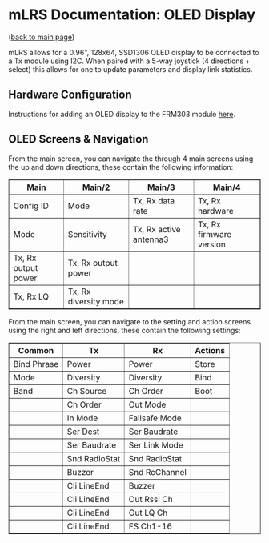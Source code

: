# mLRS Documentation: OLED Display #

([back to main page](../README.md))

mLRS allows for a 0.96", 128x64, SSD1306 OLED display to be connected to a Tx module using I2C.  When paired with a 5-way joystick (4 directions + select) this allows for one to update parameters and display link statistics.

## Hardware Configuration

Instructions for adding an OLED display to the FRM303 module [here](https://github.com/olliw42/mLRS-docu/blob/master/docs/FLYSKY_FRM303.md#oled-display-addition).

## OLED Screens & Navigation

From the main screen, you can navigate the through 4 main screens using the up and down directions, these contain the following information:

<table border="1">
    <tr>
        <th>Main</th>
        <th>Main/2</th>
        <th>Main/3</th>
        <th>Main/4</th>
    </tr>
    <tr>
        <td>Config ID</td>
        <td>Mode</td>
        <td>Tx, Rx data rate</td>
        <td>Tx, Rx hardware</td>
    </tr>
    <tr>
        <td>Mode</td>
        <td>Sensitivity</td>
        <td>Tx, Rx active antenna3</td>
        <td>Tx, Rx firmware version</td>
    </tr>
    <tr>
        <td>Tx, Rx output power</td>
        <td>Tx, Rx output power</td>
        <td></td>
        <td></td>
    </tr>
    <tr>
        <td>Tx, Rx LQ</td>
        <td>Tx, Rx diversity mode</td>
        <td></td>
        <td></td>
    </tr>
</table>


From the main screen, you can navigate to the setting and action screens using the right and left directions, these contain the following settings:

<table border="1">
    <tr>
        <th>Common</th>
        <th>Tx</th>
        <th>Rx</th>
        <th>Actions</th>
    </tr>
    <tr>
        <td>Bind Phrase</td>
        <td>Power</td>
        <td>Power</td>
        <td>Store</td>
    </tr>
    <tr>
        <td>Mode</td>
        <td>Diversity</td>
        <td>Diversity</td>
        <td>Bind</td>
    </tr>
    <tr>
        <td>Band</td>
        <td>Ch Source</td>
        <td>Ch Order</td>
        <td>Boot</td>
    </tr>
    <tr>
        <td></td>
        <td>Ch Order</td>
        <td>Out Mode</td>
        <td></td>
    </tr>
    <tr>
        <td></td>
        <td>In Mode</td>
        <td>Failsafe Mode</td>
        <td></td>
    </tr>
        <tr>
        <td></td>
        <td>Ser Dest</td>
        <td>Ser Baudrate</td>
        <td></td>
    </tr>
        <tr>
        <td></td>
        <td>Ser Baudrate</td>
        <td>Ser Link Mode</td>
        <td></td>
    </tr>
        <tr>
        <td></td>
        <td>Snd RadioStat</td>
        <td>Snd RadioStat</td>
        <td></td>
    </tr>
        <tr>
        <td></td>
        <td>Buzzer</td>
        <td>Snd RcChannel</td>
        <td></td>
    </tr>
        <tr>
        <td></td>
        <td>Cli LineEnd</td>
        <td>Buzzer</td>
        <td></td>
    </tr>
    </tr>
        <tr>
        <td></td>
        <td>Cli LineEnd</td>
        <td>Out Rssi Ch</td>
        <td></td>
    </tr>
     </tr>
        <tr>
        <td></td>
        <td>Cli LineEnd</td>
        <td>Out LQ Ch</td>
        <td></td>
    </tr>
        </tr>
        <tr>
        <td></td>
        <td>Cli LineEnd</td>
        <td>FS Ch1-16</td>
        <td></td>
    </tr>
</table>